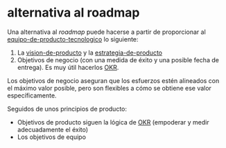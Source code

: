 # alternativa al roadmap

Una alternativa al *roadmap* puede hacerse a partir de proporcionar al [equipo-de-producto-tecnologico](equipo-de-producto-tecnologico.md) lo siguiente:

1. La [vision-de-producto](vision-de-producto.md) y la [estrategia-de-producto](estrategia-de-producto.md)
1. Objetivos de negocio (con una medida de éxito y una posible fecha de entrega). Es muy útil hacerlos [OKR](OKR.md).

Los objetivos de negocio aseguran que los esfuerzos estén alineados con el máximo valor posible, pero son flexibles a cómo se obtiene ese valor específicamente.

Seguidos de unos principios de producto:

* Objetivos de producto siguen la lógica de [OKR](OKR.md) (empoderar y medir adecuadamente el éxito)
* Los objetivos de equipo

